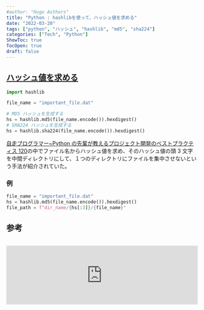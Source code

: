```yaml
---
#author: "Hugo Authors"
title: "Python : hashlibを使って、ハッシュ値を求める"
date: "2022-03-20"
tags: ["python", "ハッシュ", "hashlib", "md5", "sha224"]
categories: ["Tech", "Python"]
ShowToc: true
TocOpen: true
draft: false
---
```


## [ハッシュ値を求める](https://docs.python.org/ja/3/library/hashlib.html)

```python
import hashlib

file_name = "important_file.dat"

# MD5 ハッシュを生成する
hs = hashlib.md5(file_name.encode()).hexdigest()
# SHA224 ハッシュを生成する
hs = hashlib.sha224(file_name.encode()).hexdigest()
```

[自走プログラマー~Python の先輩が教えるプロジェクト開発のベストプラクティス 120](https://amzn.to/3iA52lL)の中でファイル名からハッシュ値を求め、そのハッシュ値の頭 3 文字を中間ディレクトリにして、１つのディレクトリにファイルを集中させないという手法が紹介されていた。

### 例

```python
file_name = "important_file.dat"
hs = hashlib.md5(file_name.encode()).hexdigest()
file_path = f"dir_name/{hs[:3]}/{file_name}"
```

## 参考

<iframe class="hatenablogcard" style="width:100%;height:155px;margin:15px 0;max-width:720px;" title="hashlib --- セキュアハッシュおよびメッセージダイジェスト" src="https://hatenablog-parts.com/embed?url=https://docs.python.org/ja/3/library/hashlib.html" frameborder="0" scrolling="no"></iframe>
